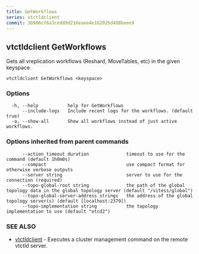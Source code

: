 ```yaml
---
title: GetWorkflows
series: vtctldclient
commit: 3b906cf6a3cedd9d216eaee4e162025d408beee9
---
```

## vtctldclient GetWorkflows

Gets all vreplication workflows (Reshard, MoveTables, etc) in the given keyspace.

```
vtctldclient GetWorkflows <keyspace>
```

### Options

```
  -h, --help           help for GetWorkflows
      --include-logs   Include recent logs for the workflows. (default true)
  -a, --show-all       Show all workflows instead of just active workflows.
```

### Options inherited from parent commands

```
      --action_timeout duration              timeout to use for the command (default 1h0m0s)
      --compact                              use compact format for otherwise verbose outputs
      --server string                        server to use for the connection (required)
      --topo-global-root string              the path of the global topology data in the global topology server (default "/vitess/global")
      --topo-global-server-address strings   the address of the global topology server(s) (default [localhost:2379])
      --topo-implementation string           the topology implementation to use (default "etcd2")
```

### SEE ALSO

* [vtctldclient](../)	 - Executes a cluster management command on the remote vtctld server.


